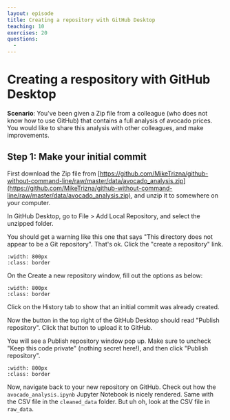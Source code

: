 ```yaml
---
layout: episode
title: Creating a repository with GitHub Desktop
teaching: 10
exercises: 20
questions:
  - 
---
```


# Creating a respository with GitHub Desktop

**Scenario**: You've been given a Zip file from a colleague (who does not know how to use GitHub) that contains a full analysis of avocado prices. You would like to share this analysis with other colleagues, and make improvements.

## Step 1: Make your initial commit

First download the Zip file from [https://github.com/MikeTrizna/github-without-command-line/raw/master/data/avocado_analysis.zip](https://github.com/MikeTrizna/github-without-command-line/raw/master/data/avocado_analysis.zip), and unzip it to somewhere on your computer.

In GitHub Desktop, go to File > Add Local Repository, and select the unzipped folder.

You should get a warning like this one that says "This directory does not appear to be a Git repository". That's ok. Click the "create a repository" link.

```{image} /img/gh-desktop-create/add_local_warning.jpg
:width: 800px
:class: border
```

On the Create a new repository window, fill out the options as below:

```{image} /img/gh-desktop-create/create_new_repo.jpg
:width: 800px
:class: border
```

Click on the History tab to show that an initial commit was already created.

Now the button in the top right of the GitHub Desktop should read "Publish repository". Click that button to upload it to GitHub.

You will see a Publish repository window pop up. Make sure to uncheck "Keep this code private" (nothing secret here!), and then click "Publish repository".

```{image} /img/gh-desktop-create/publish_repo.jpg
:width: 800px
:class: border
```

Now, navigate back to your new repository on GitHub. Check out how the `avocado_analysis.ipynb` Jupyter Notebook is nicely rendered. Same with the CSV file in the `cleaned_data` folder. But uh oh, look at the CSV file in `raw_data`.